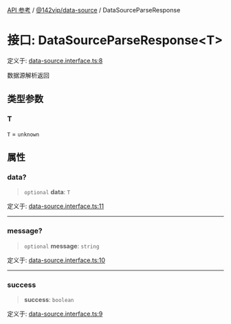 [API 参考](../../../index.md) / [@142vip/data-source](../index.md) / DataSourceParseResponse

# 接口: DataSourceParseResponse\<T\>

定义于: [data-source.interface.ts:8](https://github.com/142vip/core-x/blob/d59cdcda9f62fc93dcb0efb54c66772997c75711/packages/data-source/src/data-source.interface.ts#L8)

数据源解析返回

## 类型参数

### T

`T` = `unknown`

## 属性

### data?

> `optional` **data**: `T`

定义于: [data-source.interface.ts:11](https://github.com/142vip/core-x/blob/d59cdcda9f62fc93dcb0efb54c66772997c75711/packages/data-source/src/data-source.interface.ts#L11)

***

### message?

> `optional` **message**: `string`

定义于: [data-source.interface.ts:10](https://github.com/142vip/core-x/blob/d59cdcda9f62fc93dcb0efb54c66772997c75711/packages/data-source/src/data-source.interface.ts#L10)

***

### success

> **success**: `boolean`

定义于: [data-source.interface.ts:9](https://github.com/142vip/core-x/blob/d59cdcda9f62fc93dcb0efb54c66772997c75711/packages/data-source/src/data-source.interface.ts#L9)
